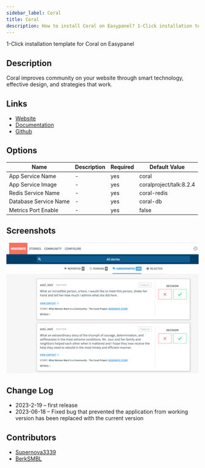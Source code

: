 ```yaml
---
sidebar_label: Coral
title: Coral
description: How to install Coral on Easypanel? 1-Click installation template for Coral on Easypanel
---
```


<!-- generated -->

1-Click installation template for Coral on Easypanel

## Description

Coral improves community on your website through smart technology, effective design, and strategies that work.

## Links

- [Website](https://coralproject.net/)
- [Documentation](https://docs.coralproject.net/)
- [Github](https://github.com/coralproject/talk)

## Options

Name | Description | Required | Default Value
-|-|-|-
App Service Name | - | yes | coral
App Service Image | - | yes | coralproject/talk:8.2.4
Redis Service Name | - | yes | coral-redis
Database Service Name | - | yes | coral-db
Metrics Port Enable | - | yes | false

## Screenshots

![Coral Screenshot](./assets/screenshot.png)

## Change Log

- 2023-2-19 – first release
- 2023-06-18 – Fixed bug that prevented the application from working version has been replaced with the current version

## Contributors

- [Supernova3339](https://github.com/Supernova3339)
- [BerkSMBL](https://berksmbl.com)
